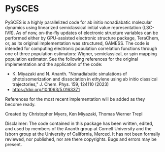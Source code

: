 # PySCES
PySCES is a highly parallelized code for ab initio nonadiabatic molecular dynamics using linearized semiclassical initial value representation (LSC-IVR). As of now, on-the-fly updates of electronic structure variables can be performed either by GPU-assisted electronic structure package, TeraChem, or, as its original implementation was structured, GAMESS. The code is intended for computing electronic population correlation functions through one of three population estimators: Wigner, semiclassical, or spin mapping population estimator. See the following references for the original implementation and the application of the code:

- K. Miyazaki and N. Ananth. "Nonadiabatic simulations of photoisomerization and dissociation in ethylene using ab initio classical trajectories," J. Chem. Phys. 159, 124110 (2023)
- https://doi.org/10.1063/5.0163371

References for the most recent implementation will be added as they become ready.

Created by Christopher Myers, Ken Miyazaki, Thomas Werner Trepl

Disclaimer: The code contained in this package has been written, edited, and used by members of the Ananth group at Cornell University and the Isborn group at the University of California, Merced. It has not been formally reviewed, nor published, nor are there copyrights. Bugs and errors may be present.
